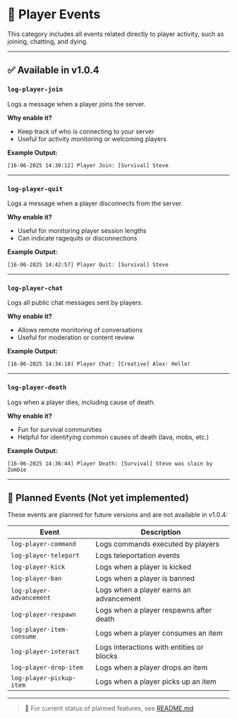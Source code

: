 # 🧍 Player Events

This category includes all events related directly to player activity, such as joining, chatting, and dying.

---

## ✅ Available in v1.0.4

### `log-player-join`
Logs a message when a player joins the server.

**Why enable it?**
- Keep track of who is connecting to your server
- Useful for activity monitoring or welcoming players

**Example Output:**
```
[16-06-2025 14:30:12] Player Join: [Survival] Steve
```

---

### `log-player-quit`
Logs a message when a player disconnects from the server.

**Why enable it?**
- Useful for monitoring player session lengths
- Can indicate ragequits or disconnections

**Example Output:**
```
[16-06-2025 14:42:57] Player Quit: [Survival] Steve
```

---

### `log-player-chat`
Logs all public chat messages sent by players.

**Why enable it?**
- Allows remote monitoring of conversations
- Useful for moderation or content review

**Example Output:**
```
[16-06-2025 14:34:10] Player Chat: [Creative] Alex: Hello!
```

---

### `log-player-death`
Logs when a player dies, including cause of death.

**Why enable it?**
- Fun for survival communities
- Helpful for identifying common causes of death (lava, mobs, etc.)

**Example Output:**
```
[16-06-2025 14:36:44] Player Death: [Survival] Steve was slain by Zombie
```

---

## 📝 Planned Events (Not yet implemented)

These events are planned for future versions and are not available in v1.0.4:

| Event                        | Description                                     |
|-----------------------------|-------------------------------------------------|
| `log-player-command`        | Logs commands executed by players              |
| `log-player-teleport`       | Logs teleportation events                      |
| `log-player-kick`           | Logs when a player is kicked                   |
| `log-player-ban`            | Logs when a player is banned                   |
| `log-player-advancement`    | Logs when a player earns an advancement        |
| `log-player-respawn`        | Logs when a player respawns after death        |
| `log-player-item-consume`   | Logs when a player consumes an item            |
| `log-player-interact`       | Logs interactions with entities or blocks      |
| `log-player-drop-item`      | Logs when a player drops an item               |
| `log-player-pickup-item`    | Logs when a player picks up an item            |

---

> 📌 For current status of planned features, see [README.md](../README.md#planned-features)
